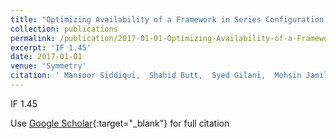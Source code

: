 ```yaml
---
title: "Optimizing Availability of a Framework in Series Configuration Utilizing Markov Model and Monte Carlo Simulation Techniques"
collection: publications
permalink: /publication/2017-01-01-Optimizing-Availability-of-a-Framework-in-Series-Configuration-Utilizing-Markov-Model-and-Monte-Carlo-Simulation-Techniques
excerpt: 'IF 1.45'
date: 2017-01-01
venue: 'Symmetry'
citation: ' Mansoor Siddiqui,  Shahid Butt,  Syed Gilani,  Mohsin Jamil,  Adnan Maqsood,  Faping Zhang, &quot;Optimizing Availability of a Framework in Series Configuration Utilizing Markov Model and Monte Carlo Simulation Techniques.&quot; Symmetry, 2017.'
---
```

IF 1.45

Use [Google Scholar](https://scholar.google.com/scholar?q=Optimizing+Availability+of+a+Framework+in+Series+Configuration+Utilizing+Markov+Model+and+Monte+Carlo+Simulation+Techniques){:target="_blank"} for full citation